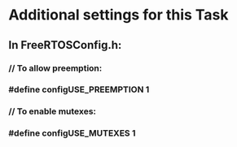 # Additional settings for this Task

## In FreeRTOSConfig.h:

### // To allow preemption:

### #define configUSE_PREEMPTION 1

### // To enable mutexes:

### #define configUSE_MUTEXES 1
